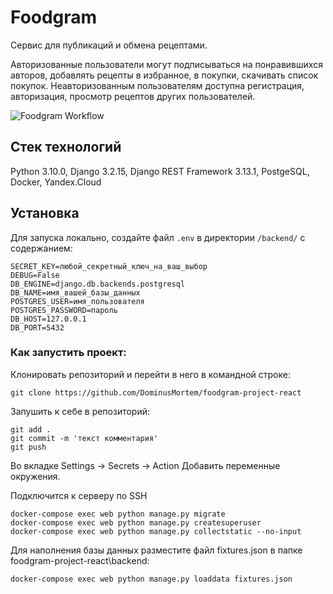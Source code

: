 # Foodgram
Cервис для публикаций и обмена рецептами.

Авторизованные пользователи могут подписываться на понравившихся авторов, добавлять рецепты в избранное, в покупки, скачивать список покупок. Неавторизованным пользователям доступна регистрация, авторизация, просмотр рецептов других пользователей.

![Foodgram Workflow](https://github.com/DominusMortem/foodgram-project-react/actions/workflows/foodgram_workflow.yaml/badge.svg)

## Стек технологий
Python 3.10.0, Django 3.2.15, Django REST Framework 3.13.1, PostgeSQL, Docker, Yandex.Cloud

## Установка
Для запуска локально, создайте файл `.env` в директории `/backend/` с содержанием:
```
SECRET_KEY=любой_секретный_ключ_на_ваш_выбор
DEBUG=False
DB_ENGINE=django.db.backends.postgresql
DB_NAME=имя_вашей_базы_данных
POSTGRES_USER=имя_пользователя
POSTGRES_PASSWORD=пароль
DB_HOST=127.0.0.1
DB_PORT=5432 
```

### Как запустить проект:

Клонировать репозиторий и перейти в него в командной строке:
```
git clone https://github.com/DominusMortem/foodgram-project-react
```
Запушить к себе в репозиторий:

```
git add .
git commit -m 'текст комментария'
git push
```
Во вкладке Settings -> Secrets -> Action
Добавить переменные окружения.

Подключится к серверу по SSH
```
docker-compose exec web python manage.py migrate
docker-compose exec web python manage.py createsuperuser
docker-compose exec web python manage.py collectstatic --no-input
```
Для наполнения базы данных разместите файл fixtures.json в папке foodgram-project-react\backend:
```
docker-compose exec web python manage.py loaddata fixtures.json
```


